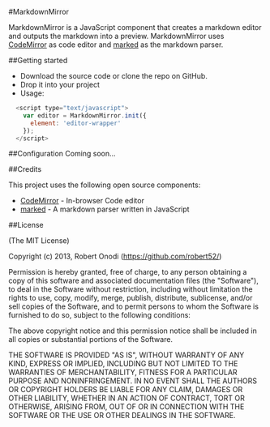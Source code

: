 #MarkdownMirror

MarkdownMirror is a JavaScript component that creates a markdown editor and outputs the markdown into a preview. MarkdownMirror uses [CodeMirror](http://codemirror.net "CodeMirror editor") as code editor and [marked](https://github.com/chjj/marked "markdown parser") as the markdown parser.

##Getting started

- Download the source code or clone the repo on GitHub.
- Drop it into your project
- Usage:
```javascript
  <script type="text/javascript">
    var editor = MarkdownMirror.init({
      element: 'editor-wrapper'
    });
  </script>
```

##Configuration
Coming soon...

##Credits

This project uses the following open source components:

- [CodeMirror](http://codemirror.net "CodeMirror editor") - In-browser Code editor
- [marked](https://github.com/chjj/marked "markdown parser") - A markdown parser written in JavaScript

##License

(The MIT License)

Copyright (c) 2013, Robert Onodi (https://github.com/robert52/)

Permission is hereby granted, free of charge, to any person obtaining a copy
of this software and associated documentation files (the "Software"), to deal
in the Software without restriction, including without limitation the rights
to use, copy, modify, merge, publish, distribute, sublicense, and/or sell
copies of the Software, and to permit persons to whom the Software is
furnished to do so, subject to the following conditions:

The above copyright notice and this permission notice shall be included in
all copies or substantial portions of the Software.

THE SOFTWARE IS PROVIDED "AS IS", WITHOUT WARRANTY OF ANY KIND, EXPRESS OR
IMPLIED, INCLUDING BUT NOT LIMITED TO THE WARRANTIES OF MERCHANTABILITY,
FITNESS FOR A PARTICULAR PURPOSE AND NONINFRINGEMENT. IN NO EVENT SHALL THE
AUTHORS OR COPYRIGHT HOLDERS BE LIABLE FOR ANY CLAIM, DAMAGES OR OTHER
LIABILITY, WHETHER IN AN ACTION OF CONTRACT, TORT OR OTHERWISE, ARISING FROM,
OUT OF OR IN CONNECTION WITH THE SOFTWARE OR THE USE OR OTHER DEALINGS IN
THE SOFTWARE.